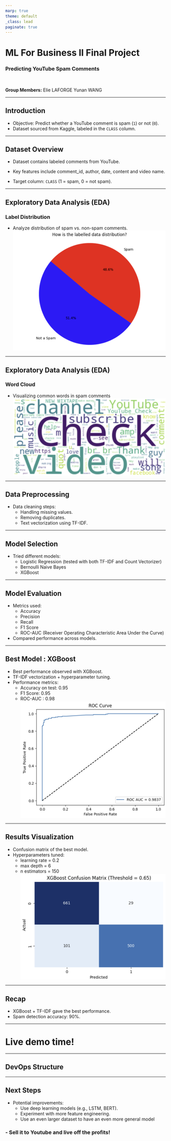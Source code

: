 ```yaml
---
marp: true
theme: default
_class: lead
paginate: true
---
```


# **ML For Business II Final Project**
### Predicting YouTube Spam Comments

<br>

**Group Members:**
Elie LAFORGE
Yunan WANG


---

## **Introduction**
- Objective: Predict whether a YouTube comment is spam (`1`) or not (`0`).
- Dataset sourced from Kaggle, labeled in the `CLASS` column.

---

## **Dataset Overview**
- Dataset contains labeled comments from YouTube.
- Key features include comment_id, author, date, content and video name.

- Target column: `CLASS` (1 = spam, 0 = not spam).

---

## **Exploratory Data Analysis (EDA)**
### **Label Distribution**

- Analyze distribution of spam vs. non-spam comments.
![bg height:14cm right:40%](./assets/labelled%20distrib.png)



---
## **Exploratory Data Analysis (EDA)**
### **Word Cloud**

- Visualizing common words in spam comments
![height:12cm](./assets/wordcloud.png)

---
## **Data Preprocessing**
- Data cleaning steps:
  - Handling missing values.
  - Removing duplicates.
  - Text vectorization using TF-IDF.

---

## **Model Selection**
- Tried different models:
  - Logistic Regression (tested with both TF-IDF and Count Vectorizer)
  - Bernoulli Naive Bayes
  - XGBoost
---

## **Model Evaluation**
- Metrics used:
  - Accuracy
  - Precision
  - Recall
  - F1 Score
  - ROC-AUC (Receiver Operating Characteristic Area Under the Curve)
- Compared performance across models.

---

## **Best Model : XGBoost**
- Best performance observed with XGBoost. 
- TF-IDF vectorization + hyperparameter tuning.
- Performance metrics:
  - Accuracy on test: 0.95
  - F1 Score: 0.95
  - ROC-AUC : 0.98
![bg height:11cm right:50% ](./assets/roc-auc.png)

---

## **Results Visualization**
- Confusion matrix of the best model.
- Hyperparameters tuned:
  - learning rate = 0.2
  - max depth = 6
  - n estimators = 150
![bg height:11cm right:50% ](./assets/confusion%20matrix%200.65.png)

---

## **Recap**
- XGBoost + TF-IDF gave the best performance.
- Spam detection accuracy: 90%.


---

# Live demo time!

---

## **DevOps Structure**



---

## **Next Steps**
- Potential improvements:
  - Use deep learning models (e.g., LSTM, BERT).
  - Experiment with more feature engineering.
  - Use an even larger dataset to have an even more general model

### **- Sell it to Youtube and live off the profits!**
